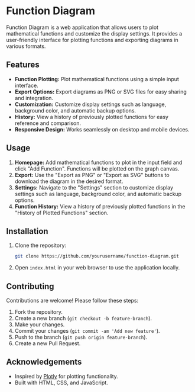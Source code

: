 # Function Diagram

Function Diagram is a web application that allows users to plot mathematical functions and customize the display settings. It provides a user-friendly interface for plotting functions and exporting diagrams in various formats.

## Features

- **Function Plotting:** Plot mathematical functions using a simple input interface.
- **Export Options:** Export diagrams as PNG or SVG files for easy sharing and integration.
- **Customization:** Customize display settings such as language, background color, and automatic backup options.
- **History:** View a history of previously plotted functions for easy reference and comparison.
- **Responsive Design:** Works seamlessly on desktop and mobile devices.

## Usage

1. **Homepage:** Add mathematical functions to plot in the input field and click "Add Function". Functions will be plotted on the graph canvas.
2. **Export:** Use the "Export as PNG" or "Export as SVG" buttons to download the diagram in the desired format.
3. **Settings:** Navigate to the "Settings" section to customize display settings such as language, background color, and automatic backup options.
4. **Function History:** View a history of previously plotted functions in the "History of Plotted Functions" section.

## Installation

1. Clone the repository:

    ```bash
    git clone https://github.com/yourusername/function-diagram.git
    ```

2. Open `index.html` in your web browser to use the application locally.

## Contributing

Contributions are welcome! Please follow these steps:

1. Fork the repository.
2. Create a new branch (`git checkout -b feature-branch`).
3. Make your changes.
4. Commit your changes (`git commit -am 'Add new feature'`).
5. Push to the branch (`git push origin feature-branch`).
6. Create a new Pull Request.


## Acknowledgements

- Inspired by [Plotly](https://plotly.com/javascript/) for plotting functionality.
- Built with HTML, CSS, and JavaScript.
